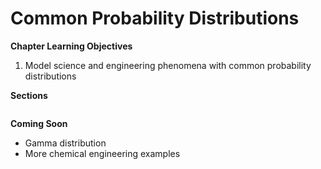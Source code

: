# Common Probability Distributions

**Chapter Learning Objectives**
1. Model science and engineering phenomena with common probability distributions

**Sections**

```{tableofcontents}
```

**Coming Soon**
* Gamma distribution
* More chemical engineering examples
